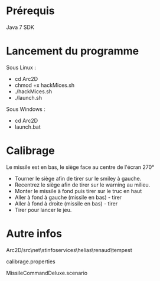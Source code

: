 # Prérequis
Java 7 SDK

# Lancement du programme

Sous Linux :
- cd Arc2D
- chmod +x hackMices.sh
- ./hackMices.sh
- ./launch.sh

Sous Windows :
- cd Arc2D
- launch.bat

# Calibrage
Le missile est en bas, le siège face au centre de l'écran 270°
- Tourner le siège afin de tirer sur le smiley à gauche.
- Recentrez le siège afin de tirer sur le warning au milieu.
- Monter le missile à fond puis tirer sur le truc en haut
- Aller à fond à gauche (missile en bas) - tirer
- Aller à fond à droite (missile en bas) - tirer
- Tirer pour lancer le jeu.

# Autre infos
Arc2D/src\net\stinfoservices\helias\renaud\tempest

calibrage.properties

MissileCommandDeluxe.scenario
